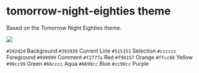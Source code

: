 # tomorrow-night-eighties theme

Based on the Tomorrow Night Eighties theme.

![](https://api.monosnap.com/image/download?id=F9oH4Z8VvmMO6hYst81wDJzrEBmR8h)


`#2d2d2d` Background
`#393939` Current Line
`#515151` Selection
`#cccccc` Foreground
`#999999` Comment
`#f2777a` Red
`#f99157` Orange
`#ffcc66` Yellow
`#99cc99` Green
`#66cccc` Aqua
`#6699cc` Blue
`#cc99cc` Purple
